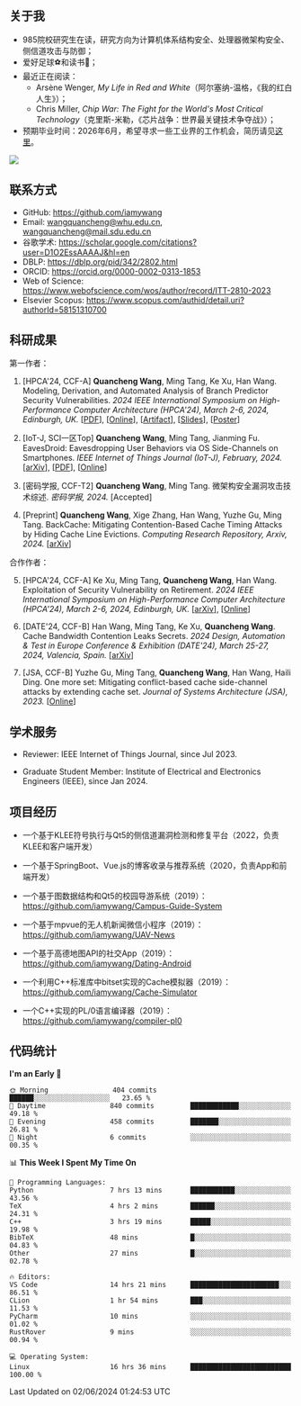 ## 关于我

- 985院校研究生在读，研究方向为计算机体系结构安全、处理器微架构安全、侧信道攻击与防御；
- 爱好足球⚽和读书📖；
- 最近正在阅读：
    - Arsène Wenger, *My Life in Red and White*（阿尔塞纳-温格，《我的红白人生》）；
    - Chris Miller, *Chip War: The Fight for the World's Most Critical Technology*（克里斯-米勒，《芯片战争：世界最关键技术争夺战》）；
- 预期毕业时间：2026年6月，希望寻求一些工业界的工作机会，简历请见[这里](https://iamywang.github.io/resume/wang-cv.pdf)。

![](https://github-readme-stats-iamywang.vercel.app/api?username=iamywang&theme=buefy&count_private=true&show_icons=true&hide_border=true&hide_title=true)


## 联系方式

- GitHub: https://github.com/iamywang
- Email: wangquancheng@whu.edu.cn, wangquancheng@mail.sdu.edu.cn
- 谷歌学术: https://scholar.google.com/citations?user=D1O2EssAAAAJ&hl=en
- DBLP: https://dblp.org/pid/342/2802.html
- ORCID: https://orcid.org/0000-0002-0313-1853
- Web of Science: https://www.webofscience.com/wos/author/record/ITT-2810-2023
- Elsevier Scopus: https://www.scopus.com/authid/detail.uri?authorId=58151310700

## 科研成果

第一作者：

1. [HPCA'24, CCF-A] **Quancheng Wang**, Ming Tang, Ke Xu, Han Wang. Modeling, Derivation, and Automated Analysis of Branch Predictor Security Vulnerabilities. *2024 IEEE International Symposium on High-Performance Computer Architecture (HPCA'24), March 2-6, 2024, Edinburgh, UK.* [[PDF](https://iamywang.github.io/pubs/wang24hpca.pdf)], [[Online](http://dx.doi.org/10.1109/HPCA57654.2024.00038)], [[Artifact](https://github.com/iamywang/bp-security-framework)], [[Slides](https://iamywang.github.io/pubs/wang24hpca-slides.pdf)], [[Poster](https://iamywang.github.io/pubs/wang24hpca-poster.pdf)]

2. [IoT-J, SCI一区Top] **Quancheng Wang**, Ming Tang, Jianming Fu. EavesDroid: Eavesdropping User Behaviors via OS Side-Channels on Smartphones. *IEEE Internet of Things Journal (IoT-J), February, 2024.* [[arXiv](https://arxiv.org/pdf/2303.03700.pdf)], [[PDF](https://iamywang.github.io/pubs/wang23iotj.pdf)], [[Online](http://dx.doi.org/10.1109/JIOT.2023.3298992)]

3. [密码学报, CCF-T2] **Quancheng Wang**, Ming Tang. 微架构安全漏洞攻击技术综述. *密码学报, 2024.* [Accepted]

4. [Preprint] **Quancheng Wang**, Xige Zhang, Han Wang, Yuzhe Gu, Ming Tang. BackCache: Mitigating Contention-Based Cache Timing Attacks by Hiding Cache Line Evictions. *Computing Research Repository, Arxiv, 2024.* [[arXiv](https://arxiv.org/pdf/2304.10268.pdf)]

合作作者：

5. [HPCA'24, CCF-A] Ke Xu, Ming Tang, **Quancheng Wang**, Han Wang. Exploitation of Security Vulnerability on Retirement. *2024 IEEE International Symposium on High-Performance Computer Architecture (HPCA'24), March 2-6, 2024, Edinburgh, UK.* [[arXiv](https://arxiv.org/pdf/2307.12486.pdf)], [[Online](http://dx.doi.org/10.1109/HPCA57654.2024.00012)]

6. [DATE'24, CCF-B] Han Wang, Ming Tang, Ke Xu, **Quancheng Wang**. Cache Bandwidth Contention Leaks Secrets. *2024 Design, Automation & Test in Europe Conference & Exhibition (DATE'24), March 25-27, 2024, Valencia, Spain.* [[arXiv](http://arxiv.org/pdf/2306.01996.pdf)]

7. [JSA, CCF-B] Yuzhe Gu, Ming Tang, **Quancheng Wang**, Han Wang, Haili Ding. One more set: Mitigating conflict-based cache side-channel attacks by extending cache set. *Journal of Systems Architecture (JSA), 2023.* [[Online](https://doi.org/10.1016/j.sysarc.2023.102997)]

## 学术服务

- Reviewer: IEEE Internet of Things Journal, since Jul 2023.

- Graduate Student Member: Institute of Electrical and Electronics Engineers (IEEE), since Jan 2024.


## 项目经历

- 一个基于KLEE符号执行与Qt5的侧信道漏洞检测和修复平台（2022，负责KLEE和客户端开发）

- 一个基于SpringBoot、Vue.js的博客收录与推荐系统（2020，负责App和前端开发）

- 一个基于图数据结构和Qt5的校园导游系统（2019）：https://github.com/iamywang/Campus-Guide-System

- 一个基于mpvue的无人机新闻微信小程序（2019）：https://github.com/iamywang/UAV-News

- 一个基于高德地图API的社交App（2019）：https://github.com/iamywang/Dating-Android

- 一个利用C++标准库中bitset实现的Cache模拟器（2019）：https://github.com/iamywang/Cache-Simulator

- 一个C++实现的PL/0语言编译器（2019）：https://github.com/iamywang/compiler-pl0

## 代码统计

<!--START_SECTION:waka-->
**I'm an Early 🐤** 

```text
🌞 Morning                404 commits         ██████░░░░░░░░░░░░░░░░░░░   23.65 % 
🌆 Daytime                840 commits         ████████████░░░░░░░░░░░░░   49.18 % 
🌃 Evening                458 commits         ███████░░░░░░░░░░░░░░░░░░   26.81 % 
🌙 Night                  6 commits           ░░░░░░░░░░░░░░░░░░░░░░░░░   00.35 % 
```


📊 **This Week I Spent My Time On** 

```text
💬 Programming Languages: 
Python                   7 hrs 13 mins       ███████████░░░░░░░░░░░░░░   43.56 % 
TeX                      4 hrs 2 mins        ██████░░░░░░░░░░░░░░░░░░░   24.31 % 
C++                      3 hrs 19 mins       █████░░░░░░░░░░░░░░░░░░░░   19.98 % 
BibTeX                   48 mins             █░░░░░░░░░░░░░░░░░░░░░░░░   04.83 % 
Other                    27 mins             █░░░░░░░░░░░░░░░░░░░░░░░░   02.78 % 

🔥 Editors: 
VS Code                  14 hrs 21 mins      ██████████████████████░░░   86.51 % 
CLion                    1 hr 54 mins        ███░░░░░░░░░░░░░░░░░░░░░░   11.53 % 
PyCharm                  10 mins             ░░░░░░░░░░░░░░░░░░░░░░░░░   01.02 % 
RustRover                9 mins              ░░░░░░░░░░░░░░░░░░░░░░░░░   00.94 % 

💻 Operating System: 
Linux                    16 hrs 36 mins      █████████████████████████   100.00 % 
```


 Last Updated on 02/06/2024 01:24:53 UTC
<!--END_SECTION:waka-->
